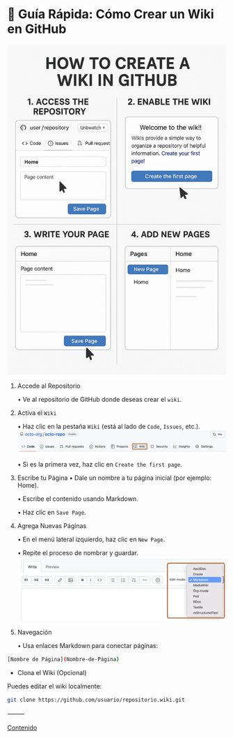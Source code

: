 # 📘 Guía Rápida: Cómo Crear un Wiki en GitHub

![Wiki](/Images/wiki-image.png)

1. Accede al Repositorio

   • Ve al repositorio de GitHub donde deseas crear el `wiki`.

2. Activa el `Wiki`

   • Haz clic en la pestaña `Wiki` (está al lado de `Code`, `Issues`, etc.).
   ![wiki](/Images/wiki-menu-link.webp)

   • Si es la primera vez, haz clic en `Create the first page`.

3. Escribe tu Página
   • Dale un nombre a tu página inicial (por ejemplo: Home).

   • Escribe el contenido usando Markdown.

   • Haz clic en `Save Page`.

4. Agrega Nuevas Páginas

   • En el menú lateral izquierdo, haz clic en `New Page`.

   • Repite el proceso de nombrar y guardar.
   ![wiki](/Images/wiki-edit-mode-dropdown.webp)

5. Navegación

   • Usa enlaces Markdown para conectar páginas:


```bash
[Nombre de Página](Nombre-de-Página)
```

- Clona el Wiki (Opcional)

Puedes editar el wiki localmente:

```bash
git clone https://github.com/usuario/repositorio.wiki.git
```

⸻

[Contenido](README.md)
